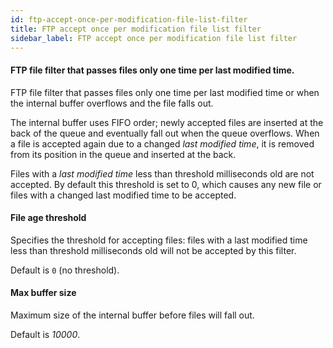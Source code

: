 ```yaml
---
id: ftp-accept-once-per-modification-file-list-filter
title: FTP accept once per modification file list filter
sidebar_label: FTP accept once per modification file list filter
---
```

#### FTP file filter that passes files only one time per last modified time.
FTP file filter that passes files only one time per last modified time or when the internal buffer overflows and the file falls out.

The internal buffer uses FIFO order; newly accepted files are inserted at the back of the queue and eventually fall out when the queue overflows. When a file is accepted again due to a changed <i>last modified time</i>, it is removed from its position in the queue and inserted at the back.

Files with a <i>last modified time</i> less than threshold milliseconds old are not accepted. By default this threshold is set to 0, which causes any new file or files with a changed last modified time to be accepted.

#### File age threshold
Specifies the threshold for accepting files: files with a last modified time less than threshold milliseconds old will not be accepted by this filter.

Default is <code>0</code> (no threshold).

#### Max buffer size
Maximum size of the internal buffer before files will fall out.

Default is <i>10000</i>.

